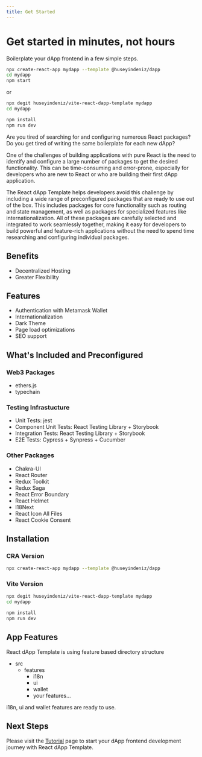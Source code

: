 ```yaml
---
title: Get Started
---
```


# Get started in minutes, not hours

Boilerplate your dApp frontend in a few simple steps.

```bash
npx create-react-app mydapp --template @huseyindeniz/dapp
cd mydapp
npm start
```

or

```bash
npx degit huseyindeniz/vite-react-dapp-template mydapp
cd mydapp

npm install
npm run dev
```

Are you tired of searching for and configuring numerous React packages? Do you get tired of writing the same boilerplate for each new dApp?

One of the challenges of building applications with pure React is the need to identify and configure a large number of packages to get the desired functionality. This can be time-consuming and error-prone, especially for developers who are new to React or who are building their first dApp application.

The React dApp Template helps developers avoid this challenge by including a wide range of preconfigured packages that are ready to use out of the box. This includes packages for core functionality such as routing and state management, as well as packages for specialized features like internationalization. All of these packages are carefully selected and integrated to work seamlessly together, making it easy for developers to build powerful and feature-rich applications without the need to spend time researching and configuring individual packages.

## Benefits

- Decentralized Hosting
- Greater Flexibility

## Features

- Authentication with Metamask Wallet
- Internationalization
- Dark Theme
- Page load optimizations
- SEO support

## What's Included and Preconfigured

### Web3 Packages

- ethers.js
- typechain

### Testing Infrastucture

- Unit Tests: jest
- Component Unit Tests: React Testing Library + Storybook
- Integration Tests: React Testing Library + Storybook
- E2E Tests: Cypress + Synpress + Cucumber

### Other Packages

- Chakra-UI
- React Router
- Redux Toolkit
- Redux Saga
- React Error Boundary
- React Helmet
- I18Next
- React Icon All Files
- React Cookie Consent

## Installation

### CRA Version

```bash
npx create-react-app mydapp --template @huseyindeniz/dapp
```

### Vite Version

```bash
npx degit huseyindeniz/vite-react-dapp-template mydapp
cd mydapp

npm install
npm run dev
```

## App Features

React dApp Template is using feature based directory structure

- src
  - features
    - i18n
    - ui
    - wallet
    - your features...

i18n, ui and wallet features are ready to use.

## Next Steps

Please visit the [Tutorial](./docs/intro) page to start your dApp frontend development journey with React dApp Template.
